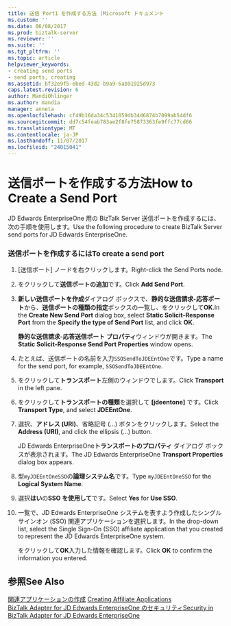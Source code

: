 ```yaml
---
title: 送信 Port1 を作成する方法 |Microsoft ドキュメント
ms.custom: ''
ms.date: 06/08/2017
ms.prod: biztalk-server
ms.reviewer: ''
ms.suite: ''
ms.tgt_pltfrm: ''
ms.topic: article
helpviewer_keywords:
- creating send ports
- send ports, creating
ms.assetid: bf32e9f5-ebed-43d2-b9a9-6ab91925d973
caps.latest.revision: 6
author: MandiOhlinger
ms.author: mandia
manager: anneta
ms.openlocfilehash: cf49b16da34c5341059db34d6874b7099ab54df6
ms.sourcegitcommit: dd7c54feab783ae2f8fe75873363fe9ffc77cd66
ms.translationtype: MT
ms.contentlocale: ja-JP
ms.lasthandoff: 11/07/2017
ms.locfileid: "24015041"
---
```

# <a name="how-to-create-a-send-port"></a><span data-ttu-id="3dac3-102">送信ポートを作成する方法</span><span class="sxs-lookup"><span data-stu-id="3dac3-102">How to Create a Send Port</span></span>
<span data-ttu-id="3dac3-103">JD Edwards EnterpriseOne 用の BizTalk Server 送信ポートを作成するには、次の手順を使用します。</span><span class="sxs-lookup"><span data-stu-id="3dac3-103">Use the following procedure to create BizTalk Server send ports for JD Edwards EnterpriseOne.</span></span>  
  
### <a name="to-create-a-send-port"></a><span data-ttu-id="3dac3-104">送信ポートを作成するには</span><span class="sxs-lookup"><span data-stu-id="3dac3-104">To create a send port</span></span>  
  
1.  <span data-ttu-id="3dac3-105">[送信ポート] ノードを右クリックします。</span><span class="sxs-lookup"><span data-stu-id="3dac3-105">Right-click the Send Ports node.</span></span>  
  
2.  <span data-ttu-id="3dac3-106">をクリックして**送信ポートの追加**です。</span><span class="sxs-lookup"><span data-stu-id="3dac3-106">Click **Add Send Port**.</span></span>  
  
3.  <span data-ttu-id="3dac3-107">**新しい送信ポートを作成**ダイアログ ボックスで、**静的な送信請求-応答ポート**から、**送信ポートの種類の指定**ボックスの一覧し、をクリックして**OK**.</span><span class="sxs-lookup"><span data-stu-id="3dac3-107">In the **Create New Send Port** dialog box, select **Static Solicit-Response Port** from the **Specify the type of Send Port** list, and click **OK**.</span></span>  
  
     <span data-ttu-id="3dac3-108">**静的な送信請求-応答送信ポート プロパティ**ウィンドウが開きます。</span><span class="sxs-lookup"><span data-stu-id="3dac3-108">The **Static Solicit-Response Send Port Properties** window opens.</span></span>  
  
4.  <span data-ttu-id="3dac3-109">たとえば、送信ポートの名前を入力`SSOSendToJDEEntOne`です。</span><span class="sxs-lookup"><span data-stu-id="3dac3-109">Type a name for the send port, for example, `SSOSendToJDEEntOne`.</span></span>  
  
5.  <span data-ttu-id="3dac3-110">をクリックして**トランスポート**左側のウィンドウでします。</span><span class="sxs-lookup"><span data-stu-id="3dac3-110">Click **Transport** in the left pane.</span></span>  
  
6.  <span data-ttu-id="3dac3-111">をクリックして**トランスポートの種類**を選択して **[jdeentone]** です。</span><span class="sxs-lookup"><span data-stu-id="3dac3-111">Click **Transport Type**, and select **JDEEntOne**.</span></span>  
  
7.  <span data-ttu-id="3dac3-112">選択、**アドレス (URI)**、省略記号 (...) ボタンをクリックします。</span><span class="sxs-lookup"><span data-stu-id="3dac3-112">Select the **Address (URI)**, and click the ellipsis (…) button.</span></span>  
  
     <span data-ttu-id="3dac3-113">JD Edwards EnterpriseOne**トランスポートのプロパティ** ダイアログ ボックスが表示されます。</span><span class="sxs-lookup"><span data-stu-id="3dac3-113">The JD Edwards EnterpriseOne **Transport Properties** dialog box appears.</span></span>  
  
8.  <span data-ttu-id="3dac3-114">型`myJDEEntOneSSO`の**論理システム名**です。</span><span class="sxs-lookup"><span data-stu-id="3dac3-114">Type `myJDEEntOneSSO` for the **Logical System Name**.</span></span>  
  
9. <span data-ttu-id="3dac3-115">選択**はい**の**SSO を使用して**です。</span><span class="sxs-lookup"><span data-stu-id="3dac3-115">Select **Yes** for **Use SSO**.</span></span>  
  
10. <span data-ttu-id="3dac3-116">一覧で、JD Edwards EnterpriseOne システムを表すよう作成したシングル サインオン (SSO) 関連アプリケーションを選択します。</span><span class="sxs-lookup"><span data-stu-id="3dac3-116">In the drop-down list, select the Single Sign-On (SSO) affiliate application that you created to represent the JD Edwards EnterpriseOne system.</span></span>  
  
     <span data-ttu-id="3dac3-117">をクリックして**OK**入力した情報を確認します。</span><span class="sxs-lookup"><span data-stu-id="3dac3-117">Click **OK** to confirm the information you entered.</span></span>  
  
## <a name="see-also"></a><span data-ttu-id="3dac3-118">参照</span><span class="sxs-lookup"><span data-stu-id="3dac3-118">See Also</span></span>  
 <span data-ttu-id="3dac3-119">[関連アプリケーションの作成](../core/creating-affiliate-applications4.md) </span><span class="sxs-lookup"><span data-stu-id="3dac3-119">[Creating Affiliate Applications](../core/creating-affiliate-applications4.md) </span></span>  
 [<span data-ttu-id="3dac3-120">BizTalk Adapter for JD Edwards EnterpriseOne のセキュリティ</span><span class="sxs-lookup"><span data-stu-id="3dac3-120">Security in BizTalk Adapter for JD Edwards EnterpriseOne</span></span>](../core/security-in-biztalk-adapter-for-jd-edwards-enterpriseone.md)